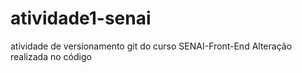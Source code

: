 # atividade1-senai
atividade de versionamento git do curso SENAI-Front-End
Alteração realizada no código
